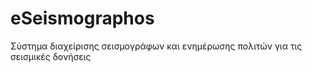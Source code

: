 # eSeismographos
Σύστημα διαχείρισης σεισμογράφων και ενημέρωσης πολιτών για τις σεισμικές δονήσεις
